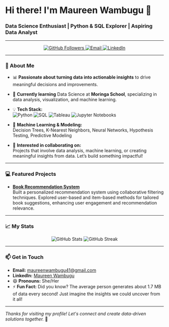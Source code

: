 # Hi there! I'm Maureen Wambugu 👋

### Data Science Enthusiast | Python & SQL Explorer | Aspiring Data Analyst

---

<div align="center">
  <a href="https://github.com/Mau-Wambugu">
    <img src="https://img.shields.io/github/followers/Mau-Wambugu?label=Follow%20Me&style=social" alt="GitHub Followers" />
  </a>
  <a href="mailto:maureenwambugu41@gmail.com">
    <img src="https://img.shields.io/badge/Email-me-red?style=flat&logo=gmail&logoColor=white" alt="Email" />
  </a>
  <a href="https://www.linkedin.com/your-profile-link">
    <img src="https://img.shields.io/badge/Connect-LinkedIn-blue?style=flat&logo=linkedin" alt="LinkedIn" />
  </a>
</div>

---

### 👀 About Me
- 📊 **Passionate about turning data into actionable insights** to drive meaningful decisions and improvements.
- 🌱 **Currently learning** Data Science at **Moringa School**, specializing in data analysis, visualization, and machine learning.
- 💡 **Tech Stack:**  
  <img src="https://img.shields.io/badge/-Python-3776AB?style=flat&logo=python&logoColor=white" alt="Python" /> 
  <img src="https://img.shields.io/badge/-SQL-4479A1?style=flat&logo=MySQL&logoColor=white" alt="SQL" /> 
  <img src="https://img.shields.io/badge/-Tableau-E97627?style=flat&logo=tableau&logoColor=white" alt="Tableau" />
  <img src="https://img.shields.io/badge/-Jupyter-F37626?style=flat&logo=jupyter&logoColor=white" alt="Jupyter Notebooks" />  

- 🧠 **Machine Learning & Modeling:**  
  Decision Trees, K-Nearest Neighbors, Neural Networks, Hypothesis Testing, Predictive Modeling

- 🧩 **Interested in collaborating on:**  
  Projects that involve data analysis, machine learning, or creating meaningful insights from data. Let’s build something impactful!

---

### 💻 Featured Projects
- **[Book Recommendation System](https://github.com/Mr-PeterMaina/PHASE-4)**  
  Built a personalized recommendation system using collaborative filtering techniques. Explored user-based and item-based methods for tailored book suggestions, enhancing user engagement and recommendation relevance.

---

### 📈 My Stats
<div align="center">
  <img src="https://github-readme-stats.vercel.app/api?username=Mau-Wambugu&show_icons=true&theme=default&hide_border=true" alt="GitHub Stats" />
  <img src="https://github-readme-streak-stats.herokuapp.com/?user=Mau-Wambugu&theme=default&hide_border=true" alt="GitHub Streak" />
</div>

---

### 📫 Get in Touch
- **Email:** [maureenwambugu41@gmail.com](mailto:maureenwambugu41@gmail.com)  
- **LinkedIn:** [Maureen Wambugu](https://www.linkedin.com/in/maureen-wambugu-02596924b/) 
- 😄 **Pronouns:** She/Her  
- ⚡ **Fun Fact:** Did you know? The average person generates about 1.7 MB of data every second! Just imagine the insights we could uncover from it all!

---

*Thanks for visiting my profile! Let's connect and create data-driven solutions together.* 🚀

